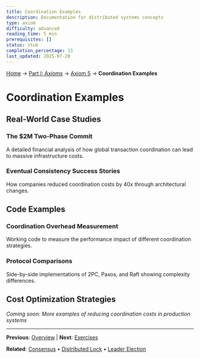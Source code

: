 ```yaml
---
title: Coordination Examples
description: Documentation for distributed systems concepts
type: axiom
difficulty: advanced
reading_time: 5 min
prerequisites: []
status: stub
completion_percentage: 13
last_updated: 2025-07-20
---
```


<!-- Navigation -->
[Home](../../index.md) → [Part I: Axioms](../index.md) → [Axiom 5](index.md) → **Coordination Examples**

# Coordination Examples

## Real-World Case Studies

### The $2M Two-Phase Commit
A detailed financial analysis of how global transaction coordination can lead to massive infrastructure costs.

### Eventual Consistency Success Stories
How companies reduced coordination costs by 40x through architectural changes.

## Code Examples

### Coordination Overhead Measurement
Working code to measure the performance impact of different coordination strategies.

### Protocol Comparisons
Side-by-side implementations of 2PC, Paxos, and Raft showing complexity differences.

## Cost Optimization Strategies

*Coming soon: More examples of reducing coordination costs in production systems*

---

**Previous**: [Overview](./) | **Next**: [Exercises](exercises.md)

**Related**: [Consensus](../../patterns/consensus.md) • [Distributed Lock](../../patterns/distributed-lock.md) • [Leader Election](../../patterns/leader-election.md)
